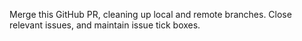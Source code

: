 Merge this GitHub PR, cleaning up local and remote branches. Close relevant issues, and maintain issue tick boxes.
